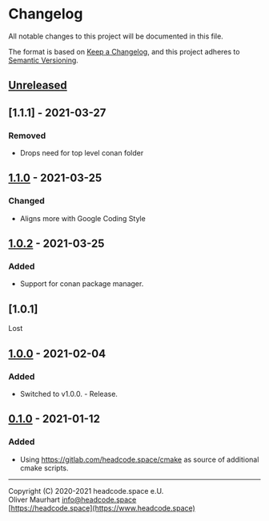 # Changelog
All notable changes to this project will be documented in this file.

The format is based on [Keep a Changelog](https://keepachangelog.com/en/1.0.0/),
and this project adheres to [Semantic Versioning](https://semver.org/spec/v2.0.0.html).

## [Unreleased]

## [1.1.1] - 2021-03-27
### Removed
- Drops need for top level conan folder

## [1.1.0] - 2021-03-25
### Changed
- Aligns more with Google Coding Style

## [1.0.2] - 2021-03-25
### Added
- Support for conan package manager.

## [1.0.1]
Lost

## [1.0.0] - 2021-02-04
### Added
- Switched to v1.0.0. - Release.


## [0.1.0] - 2021-01-12
### Added
- Using https://gitlab.com/headcode.space/cmake as source of additional cmake scripts.


[Unreleased]: https://gitlab.com/headcode.space/benchmark/-/tree/develop
[1.1.0]: https://gitlab.com/headcode.space/benchmark/-/releases/v1.1.0
[1.0.2]: https://gitlab.com/headcode.space/benchmark/-/releases/v1.0.2
[1.0.0]: https://gitlab.com/headcode.space/benchmark/-/releases/v1.0.0
[0.1.0]: https://gitlab.com/headcode.space/benchmark/-/releases/v0.1.0

---

Copyright (C) 2020-2021 headcode.space e.U.  
Oliver Maurhart <info@headcode.space>  
[https://headcode.space](https://www.headcode.space)  
